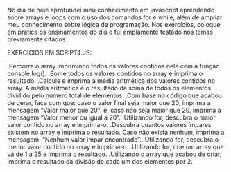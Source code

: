 No dia de hoje aprofundei meu conhecimento em javascript aprendendo sobre arrays e loops com o uso dos comandos for e while, além de ampliar meu conhecimento sobre lógica de programação. Nos exercícios, coloquei em prática os ensinamentos do dia e fui amplamente testado nos temas previamente citados.

EXERCÍCIOS EM SCRIPT4.JS:

.Percorra o array imprimindo todos os valores contidos nele com a função console.log().
.Some todos os valores contidos no array e imprima o resultado.
.Calcule e imprima a média aritmética dos valores contidos no array.
A média aritmética é o resultado da soma de todos os elementos dividido pelo número total de elementos.
.Com base no código que acabou de gerar, faça com que: caso o valor final seja maior que 20, imprima a mensagem “Valor maior que 20”; e, caso não seja maior que 20, imprima a mensagem “Valor menor ou igual a 20”.
.Utilizando for, descubra o maior valor contido no array e imprima-o.
.Descubra quantos valores ímpares existem no array e imprima o resultado. Caso não exista nenhum, imprima a mensagem: “Nenhum valor ímpar encontrado”.
.Utilizando for, descubra o menor valor contido no array e imprima-o.
.Utilizando for, crie um array que vá de 1 a 25 e imprima o resultado.
.Utilizando o array que acabou de criar, imprima o resultado da divisão de cada um dos elementos por 2.
